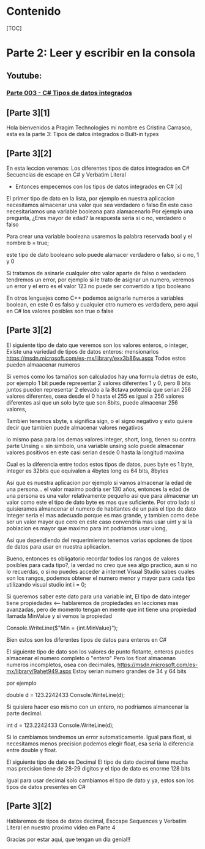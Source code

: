 # Contenido

[TOC]

# Parte 2: Leer y escribir en la consola

## Youtube:
### [Parte 003 - C# Tipos de datos integrados](https://www.youtube.com/watch?v=wIhXJTQ1b_w&list=PLc-yEcA6C6vnuUpisYeg47UoNJ4fg2QMg&index=3&ab_channel=KudvenkatSpanish)

## [Parte 3][1]

Hola bienvenidos a Pragim Technologies mi nombre es Cristina Carrasco, 
esta es la parte 3: Tipos de datos integrados o Built-in types
<next>

## [Parte 3][2]
En esta leccion veremos:
Los diferentes tipos de datos integrados en C#
Secuencias de escape en C#
y Verbatim Literal

- Entonces empecemos con los tipos de datos integrados en C#
[x]
<abrir visual studio con un ejemplo>
El primer tipo de dato en la lista, 
por ejemplo en nuestra aplicacion necesitamos almacenar una valor que sea verdadero o falso
En este caso necesitariamos una variable booleana para alamacenarlo
Por ejemplo una pregunta, ¿Eres mayor de edad? la respuesta seria si o no, verdadero o falso

Para crear una variable booleana usaremos
<escribir bool> la palabra reservada bool
y el nombre b = true;

este tipo de dato booleano solo puede alamacer verdadero  o falso, si o no, 1 y 0 

Si tratamos de asinarle cualquier otro valor aparte de falso o verdadero tendremos un error, por ejemplo si le trato de asignar un numero,
veremos un error y el erro es el valor  123 no puede ser convertido a tipo booleano

En otros lenguajes como C++ podemos asignarle numeros a variables boolean, en este 0 es falso y cualquier otro numero es verdadero, pero aqui en C# los valores posibles son true o false

## [Parte 3][2]
El siguiente tipo de dato que veremos son los valores enteros, o integer,
Existe una variedad de tipos de datos enteros: mensionarlos
https://msdn.microsoft.com/es-mx/library/exx3b86w.aspx
Todos estos pueden almaacenar numeros

Si vemos como los tamaños son calculados hay una formula detras de esto, por ejemplo 1 bit puede representar 2 valores diferentes
1 y 0, pero 8 bits juntos pueden representar 2 elevado a la 8ctava potencia que serian 256 valores diferentes, osea desde el  0 hasta el 255 es igual a  256 valores diferentes
asi que un solo byte que son 8bits, puede almacenar 256 valores,

Tambien tenemos sbyte, s significa sign, o el signo negativo y esto quiere decir que tambien puede almacenar valores negativos 

lo mismo pasa para los demas valores integer, short, long, tienen su contra parte Unsing = sin simbolo, una variable unsing solo puede almacenar valores positivos en este casi serian desde 0 hasta la longitud maxima 

Cual es la diferencia entre todos estos tipos de datos, pues 
byte es 1 byte,
integer es 32bits que equivalen a 4bytes
long es 64 bits, 8bytes 

Asi que es nuestra aplicacion por ejemplo si vamos almacenar la edad de una persona... el valor maximo podria ser 130 años, entonces la edad de una persona es una valor relativamente pequeño asi que para almacenar un valor como este el tipo de dato byte es mas que suficiente.
Por otro lado si quisieramos almancenar el numero de habitantes de un pais el tipo de dato Integer seria el mas adecuado porque es mas grande,  y tambien como debe ser un valor mayor que cero en este caso convendria mas usar uint y si la poblacion es mayor que maximo para int podriamos usar ulong,

Asi que dependiendo del requerimiento tenemos varias opciones de tipos de datos para usar en nuestra aplicacion.

Bueno, entonces es obligatorio recordar todos los rangos de valores posibles para cada tipo?, la verdad no creo que sea algo practico, aun si no lo recuerdas, o si no puedes acceder a internet
Visual Studio sabes cuales son los rangos, podemos obtener el numero menor y mayor para cada tipo utilizando visual studio
<ejemplo>
int i = 0;

Si queremos saber este dato para una variable int, 
El tipo de dato integer tiene propiedades <-- hablaremos de propiedades en lecciones mas avanzadas, 
pero de momento tengan en mente que int tiene una propiedad llamada MinValue y si vemos la propiedad <leer intellisent>


Console.WriteLine($"Min = {int.MinValue}");
<Correr ejemplo comprar valor con la pagina de microsoft>
<Hacer mismo ejemplo pero para Max>

Bien estos son los diferentes tipos de datos para enteros en C#

El siguiente tipo de dato son los valores de punto flotante,
enteros puedes almacenar el numero completo o "entero"
Pero los float almacenan numeros incompletos, osea con decimales,
https://msdn.microsoft.com/es-mx/library/9ahet949.aspx
Estoy serian numero grandes de 34 y  64 bits 

<ir al ejemplo>
por ejemplo 

double d = 123.2242433
Console.WriteLine(d);

Si quisiera hacer eso mismo con un entero, no podriamos almancenar la parte decimal.

int d = 123.2242433
Console.WriteLine(d);

Si lo cambiamos tendremos un error automaticamente.
<Regresar a pagina msdn>
Igual para float, si necesitamos menos precision podemos elegir float, esa seria la diferencia entre double y float.

El siguiente tipo de dato es Decimal
El tipo de dato decimal tiene mucha mas precision
tiene de 28-29 digitos y el tipo de dato es enorme 128 bits

<Regresar al ejemplo>
Igual para usar decimal solo cambiamos el tipo de dato y ya, estos son los tipos de datos presentes en C#

## [Parte 3][2]
Hablaremos de tipos de datos decimal, Esccape Sequences y Verbatim Literal en nuestro proximo video en Parte 4

Gracias por estar aqui, que tengan un dia genial!!



